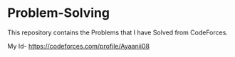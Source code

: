 # Problem-Solving

This repository contains the Problems that I have Solved from CodeForces.

My Id- <https://codeforces.com/profile/Ayaanii08>